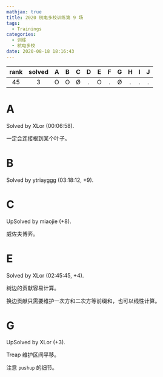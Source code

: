 ```yaml
---
mathjax: true
title: 2020 杭电多校训练第 9 场
tags:
  - Trainings
categories:
  - 训练
  - 杭电多校
date: 2020-08-18 18:16:43
---
```


| rank | solved |  A  |  B  |  C  |  D  |  E  |  F  |  G  |  H  |  I  |  J  |
| :--: | :----: | :-: | :-: | :-: | :-: | :-: | :-: | :-: | :-: | :-: | :-: |
|  45  |   3    |  O  |  O  |  Ø  |  .  |  O  |  .  |  Ø  |  .  |  .  |  .  |

<!--more-->

# A

Solved by XLor (00:06:58).

一定会连接根到某个叶子。

# B

Solved by ytriayggg (03:18:12, +9).

# C

UpSolved by miaojie (+8).

威佐夫博弈。

# E

Solved by XLor (02:45:45, +4).

树边的贡献容易计算。

换边贡献只需要维护一次方和二次方等前缀和，也可以线性计算。

# G

UpSolved by XLor (+3).

Treap 维护区间平移。

注意 `pushup` 的细节。
